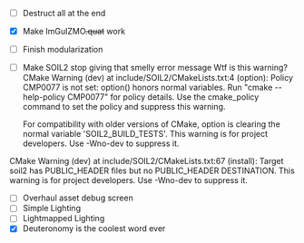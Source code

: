 - [ ] Destruct all at the end
- [x] Make ImGuIZMO~~.quat~~ work
- [ ] Finish modularization
- [ ] Make SOIL2 stop giving that smelly error message
    Wtf is this warning?
    CMake Warning (dev) at include/SOIL2/CMakeLists.txt:4 (option):
  Policy CMP0077 is not set: option() honors normal variables.  Run "cmake
  --help-policy CMP0077" for policy details.  Use the cmake_policy command to
  set the policy and suppress this warning.

  For compatibility with older versions of CMake, option is clearing the
  normal variable 'SOIL2_BUILD_TESTS'.
This warning is for project developers.  Use -Wno-dev to suppress it.

CMake Warning (dev) at include/SOIL2/CMakeLists.txt:67 (install):
  Target soil2 has PUBLIC_HEADER files but no PUBLIC_HEADER DESTINATION.
This warning is for project developers.  Use -Wno-dev to suppress it.
- [ ] Overhaul asset debug screen
- [ ] Simple Lighting
- [ ] Lightmapped Lighting
- [x] Deuteronomy is the coolest word ever
